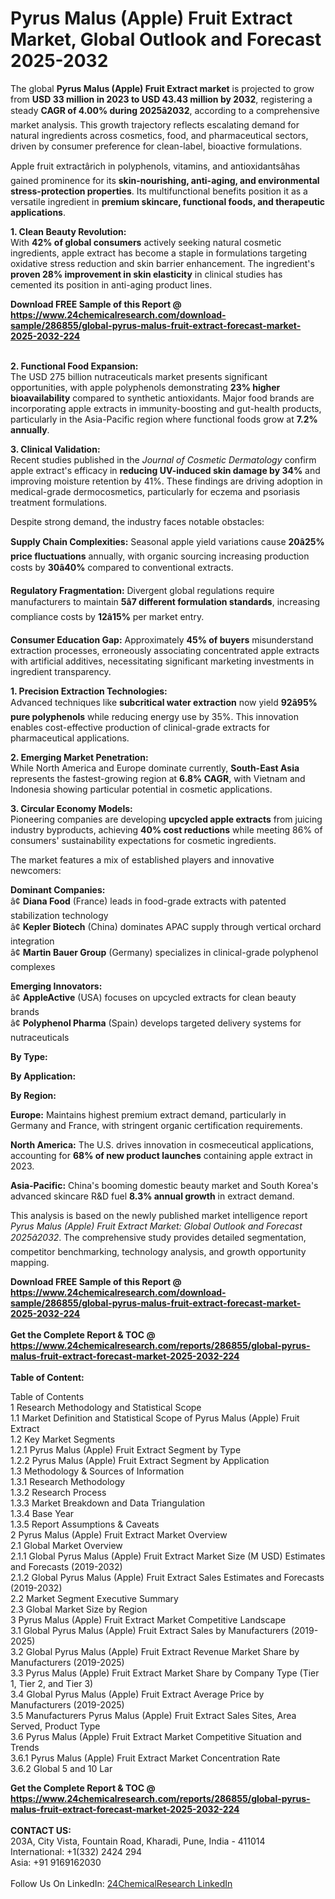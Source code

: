 <h1>Pyrus Malus (Apple) Fruit Extract Market, Global Outlook and Forecast 2025-2032</h1><p>The global <strong>Pyrus Malus (Apple) Fruit Extract market</strong> is projected to grow from <strong>USD 33 million in 2023 to USD 43.43 million by 2032</strong>, registering a steady <strong>CAGR of 4.00% during 2025â2032</strong>, according to a comprehensive market analysis. This growth trajectory reflects escalating demand for natural ingredients across cosmetics, food, and pharmaceutical sectors, driven by consumer preference for clean-label, bioactive formulations.</p><p>Apple fruit extractârich in polyphenols, vitamins, and antioxidantsâhas gained prominence for its <strong>skin-nourishing, anti-aging, and environmental stress-protection properties</strong>. Its multifunctional benefits position it as a versatile ingredient in <strong>premium skincare, functional foods, and therapeutic applications</strong>.</p><p><strong>1. Clean Beauty Revolution:</strong><br>
With <strong>42% of global consumers</strong> actively seeking natural cosmetic ingredients, apple extract has become a staple in formulations targeting oxidative stress reduction and skin barrier enhancement. The ingredient's <strong>proven 28% improvement in skin elasticity</strong> in clinical studies has cemented its position in anti-aging product lines.</p><div><b>Download FREE Sample of this Report @ 
            <a href="https://www.24chemicalresearch.com/download-sample/286855/global-pyrus-malus-fruit-extract-forecast-market-2025-2032-224">
            https://www.24chemicalresearch.com/download-sample/286855/global-pyrus-malus-fruit-extract-forecast-market-2025-2032-224</a></b></div><br><p><strong>2. Functional Food Expansion:</strong><br>
The USD 275 billion nutraceuticals market presents significant opportunities, with apple polyphenols demonstrating <strong>23% higher bioavailability</strong> compared to synthetic antioxidants. Major food brands are incorporating apple extracts in immunity-boosting and gut-health products, particularly in the Asia-Pacific region where functional foods grow at <strong>7.2% annually</strong>.</p><p><strong>3. Clinical Validation:</strong><br>
Recent studies published in the <em>Journal of Cosmetic Dermatology</em> confirm apple extract's efficacy in <strong>reducing UV-induced skin damage by 34%</strong> and improving moisture retention by 41%. These findings are driving adoption in medical-grade dermocosmetics, particularly for eczema and psoriasis treatment formulations.</p><p>Despite strong demand, the industry faces notable obstacles:</p><p><strong>Supply Chain Complexities:</strong> Seasonal apple yield variations cause <strong>20â25% price fluctuations</strong> annually, with organic sourcing increasing production costs by <strong>30â40%</strong> compared to conventional extracts.</p><p><strong>Regulatory Fragmentation:</strong> Divergent global regulations require manufacturers to maintain <strong>5â7 different formulation standards</strong>, increasing compliance costs by <strong>12â15%</strong> per market entry.</p><p><strong>Consumer Education Gap:</strong> Approximately <strong>45% of buyers</strong> misunderstand extraction processes, erroneously associating concentrated apple extracts with artificial additives, necessitating significant marketing investments in ingredient transparency.</p><p><strong>1. Precision Extraction Technologies:</strong><br>
Advanced techniques like <strong>subcritical water extraction</strong> now yield <strong>92â95% pure polyphenols</strong> while reducing energy use by 35%. This innovation enables cost-effective production of clinical-grade extracts for pharmaceutical applications.</p><p><strong>2. Emerging Market Penetration:</strong><br>
While North America and Europe dominate currently, <strong>South-East Asia</strong> represents the fastest-growing region at <strong>6.8% CAGR</strong>, with Vietnam and Indonesia showing particular potential in cosmetic applications.</p><p><strong>3. Circular Economy Models:</strong><br>
Pioneering companies are developing <strong>upcycled apple extracts</strong> from juicing industry byproducts, achieving <strong>40% cost reductions</strong> while meeting 86% of consumers' sustainability expectations for cosmetic ingredients.</p><p>The market features a mix of established players and innovative newcomers:</p><p><strong>Dominant Companies:</strong><br>
â¢ <strong>Diana Food</strong> (France) leads in food-grade extracts with patented stabilization technology<br>
â¢ <strong>Kepler Biotech</strong> (China) dominates APAC supply through vertical orchard integration<br>
â¢ <strong>Martin Bauer Group</strong> (Germany) specializes in clinical-grade polyphenol complexes</p><p><strong>Emerging Innovators:</strong><br>
â¢ <strong>AppleActive</strong> (USA) focuses on upcycled extracts for clean beauty brands<br>
â¢ <strong>Polyphenol Pharma</strong> (Spain) develops targeted delivery systems for nutraceuticals</p><p><strong>By Type:</strong></p><p><strong>By Application:</strong></p><p><strong>By Region:</strong></p><p><strong>Europe:</strong> Maintains highest premium extract demand, particularly in Germany and France, with stringent organic certification requirements.</p><p><strong>North America:</strong> The U.S. drives innovation in cosmeceutical applications, accounting for <strong>68% of new product launches</strong> containing apple extract in 2023.</p><p><strong>Asia-Pacific:</strong> China's booming domestic beauty market and South Korea's advanced skincare R&amp;D fuel <strong>8.3% annual growth</strong> in extract demand.</p><p>This analysis is based on the newly published market intelligence report <em>Pyrus Malus (Apple) Fruit Extract Market: Global Outlook and Forecast 2025â2032</em>. The comprehensive study provides detailed segmentation, competitor benchmarking, technology analysis, and growth opportunity mapping.</p><div><b>Download FREE Sample of this Report @ 
            <a href="https://www.24chemicalresearch.com/download-sample/286855/global-pyrus-malus-fruit-extract-forecast-market-2025-2032-224">
            https://www.24chemicalresearch.com/download-sample/286855/global-pyrus-malus-fruit-extract-forecast-market-2025-2032-224</a></b></div><br><div><b>Get the Complete Report & TOC @ 
            <a href="https://www.24chemicalresearch.com/reports/286855/global-pyrus-malus-fruit-extract-forecast-market-2025-2032-224">
            https://www.24chemicalresearch.com/reports/286855/global-pyrus-malus-fruit-extract-forecast-market-2025-2032-224</a></b></div><br>
            <b>Table of Content:</b><p>Table of Contents<br />
1 Research Methodology and Statistical Scope<br />
1.1 Market Definition and Statistical Scope of Pyrus Malus (Apple) Fruit Extract<br />
1.2 Key Market Segments<br />
1.2.1 Pyrus Malus (Apple) Fruit Extract Segment by Type<br />
1.2.2 Pyrus Malus (Apple) Fruit Extract Segment by Application<br />
1.3 Methodology & Sources of Information<br />
1.3.1 Research Methodology<br />
1.3.2 Research Process<br />
1.3.3 Market Breakdown and Data Triangulation<br />
1.3.4 Base Year<br />
1.3.5 Report Assumptions & Caveats<br />
2 Pyrus Malus (Apple) Fruit Extract Market Overview<br />
2.1 Global Market Overview<br />
2.1.1 Global Pyrus Malus (Apple) Fruit Extract Market Size (M USD) Estimates and Forecasts (2019-2032)<br />
2.1.2 Global Pyrus Malus (Apple) Fruit Extract Sales Estimates and Forecasts (2019-2032)<br />
2.2 Market Segment Executive Summary<br />
2.3 Global Market Size by Region<br />
3 Pyrus Malus (Apple) Fruit Extract Market Competitive Landscape<br />
3.1 Global Pyrus Malus (Apple) Fruit Extract Sales by Manufacturers (2019-2025)<br />
3.2 Global Pyrus Malus (Apple) Fruit Extract Revenue Market Share by Manufacturers (2019-2025)<br />
3.3 Pyrus Malus (Apple) Fruit Extract Market Share by Company Type (Tier 1, Tier 2, and Tier 3)<br />
3.4 Global Pyrus Malus (Apple) Fruit Extract Average Price by Manufacturers (2019-2025)<br />
3.5 Manufacturers Pyrus Malus (Apple) Fruit Extract Sales Sites, Area Served, Product Type<br />
3.6 Pyrus Malus (Apple) Fruit Extract Market Competitive Situation and Trends<br />
3.6.1 Pyrus Malus (Apple) Fruit Extract Market Concentration Rate<br />
3.6.2 Global 5 and 10 Lar</p><div><b>Get the Complete Report & TOC @ 
            <a href="https://www.24chemicalresearch.com/reports/286855/global-pyrus-malus-fruit-extract-forecast-market-2025-2032-224">
            https://www.24chemicalresearch.com/reports/286855/global-pyrus-malus-fruit-extract-forecast-market-2025-2032-224</a></b></div><br><b>CONTACT US:</b><br>
            203A, City Vista, Fountain Road, Kharadi, Pune, India - 411014<br>
            International: +1(332) 2424 294<br>
            Asia: +91 9169162030 <br><br>
            Follow Us On LinkedIn: <a href="https://www.linkedin.com/company/24chemicalresearch/">24ChemicalResearch LinkedIn</a>